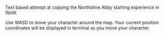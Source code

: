 Text based attempt at copying the Northshire Abby starting experience in WoW. 

Use WASD to move your character around the map. Your current position coordinates will be displayed in terminal as you move your character. 
